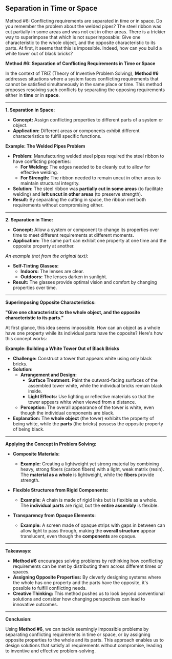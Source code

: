 ## Separation in Time or Space

Method #6: Conflicting requirements are separated in time or in space. Do you remember the problem about the welded pipes? The steel ribbon was cut partially in some areas and was not cut in other areas. There is a trickier way to superimpose that which is not superimposable: Give one characteristic to the whole object, and the opposite characteristic to its parts. At first, it seems that this is impossible. Indeed, how can you build a white tower out of black bricks?

**Method #6: Separation of Conflicting Requirements in Time or Space**

In the context of TRIZ (Theory of Inventive Problem Solving), **Method #6** addresses situations where a system faces conflicting requirements that cannot be satisfied simultaneously in the same place or time. This method proposes resolving such conflicts by separating the opposing requirements either in **time** or in **space**.

---

**1. Separation in Space:**

- **Concept:** Assign conflicting properties to different parts of a system or object.
- **Application:** Different areas or components exhibit different characteristics to fulfill specific functions.

**Example: The Welded Pipes Problem**

- **Problem:** Manufacturing welded steel pipes required the steel ribbon to have conflicting properties:
  - **For Welding:** The edges needed to be cleanly cut to allow for effective welding.
  - **For Strength:** The ribbon needed to remain uncut in other areas to maintain structural integrity.
- **Solution:** The steel ribbon was **partially cut in some areas** (to facilitate welding) and **left uncut in other areas** (to preserve strength).
- **Result:** By separating the cutting in space, the ribbon met both requirements without compromising either.

---

**2. Separation in Time:**

- **Concept:** Allow a system or component to change its properties over time to meet different requirements at different moments.
- **Application:** The same part can exhibit one property at one time and the opposite property at another.

*An example (not from the original text)*:

- **Self-Tinting Glasses:**
  - **Indoors:** The lenses are clear.
  - **Outdoors:** The lenses darken in sunlight.
- **Result:** The glasses provide optimal vision and comfort by changing properties over time.

---

**Superimposing Opposite Characteristics:**

**"Give one characteristic to the whole object, and the opposite characteristic to its parts."**

At first glance, this idea seems impossible. How can an object as a whole have one property while its individual parts have the opposite? Here's how this concept works:

**Example: Building a White Tower Out of Black Bricks**

- **Challenge:** Construct a tower that appears white using only black bricks.
- **Solution:**
  - **Arrangement and Design:**
    - **Surface Treatment:** Paint the outward-facing surfaces of the assembled tower white, while the individual bricks remain black inside.
    - **Light Effects:** Use lighting or reflective materials so that the tower appears white when viewed from a distance.
  - **Perception:** The overall appearance of the tower is white, even though the individual components are black.
- **Explanation:** The **whole object** (the tower) exhibits the property of being white, while the **parts** (the bricks) possess the opposite property of being black.

---

**Applying the Concept in Problem Solving:**

- **Composite Materials:**
  - **Example:** Creating a lightweight yet strong material by combining heavy, strong fibers (carbon fibers) with a light, weak matrix (resin). The **material as a whole** is lightweight, while the **fibers** provide strength.

- **Flexible Structures from Rigid Components:**
  - **Example:** A chain is made of rigid links but is flexible as a whole. The **individual parts** are rigid, but the **entire assembly** is flexible.

- **Transparency from Opaque Elements:**
  - **Example:** A screen made of opaque strips with gaps in between can allow light to pass through, making the **overall structure** appear translucent, even though the **components** are opaque.

---

**Takeaways:**

- **Method #6** encourages solving problems by rethinking how conflicting requirements can be met by distributing them across different times or spaces.
- **Assigning Opposite Properties:** By cleverly designing systems where the whole has one property and the parts have the opposite, it's possible to fulfill conflicting needs.
- **Creative Thinking:** This method pushes us to look beyond conventional solutions and consider how changing perspectives can lead to innovative outcomes.

---

**Conclusion:**

Using **Method #6**, we can tackle seemingly impossible problems by separating conflicting requirements in time or space, or by assigning opposite properties to the whole and its parts. This approach enables us to design solutions that satisfy all requirements without compromise, leading to inventive and effective problem-solving.
